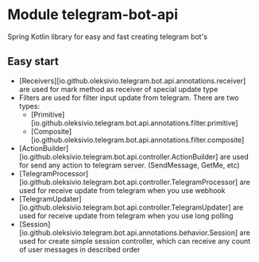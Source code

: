 # Module telegram-bot-api

Spring Kotlin library for easy and fast creating telegram bot's

## Easy start
- [Receivers][io.github.oleksivio.telegram.bot.api.annotations.receiver] are used for mark method as
receiver of special update type
- Filters are used for filter input update from telegram. There are two types:
  * [Primitive][io.github.oleksivio.telegram.bot.api.annotations.filter.primitive] 
  * [Composite][io.github.oleksivio.telegram.bot.api.annotations.filter.composite]
- [ActionBuilder][io.github.oleksivio.telegram.bot.api.controller.ActionBuilder] are used for send any action to telegram 
server. (SendMessage, GetMe, etc)
- [TelegramProcessor][io.github.oleksivio.telegram.bot.api.controller.TelegramProcessor] are used for receive update from 
 telegram when you use webhook
- [TelegramUpdater][io.github.oleksivio.telegram.bot.api.controller.TelegramUpdater] are used for receive update from 
telegram when you use long polling
- [Session][io.github.oleksivio.telegram.bot.api.annotations.behavior.Session] are used for create simple session 
controller, which can receive any count of user messages in described order


